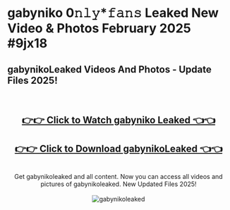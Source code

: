 # gabyniko 0𝚗𝚕𝚢*𝚏𝚊𝚗𝚜 Leaked New Video & Photos February 2025 #9jx18

<h2>gabynikoLeaked Videos And Photos - Update Files 2025!</h2>
<br>
<div align="center">
<h2><a href="https://mediaupload.pro?title=gabyniko&ref=11F" rel="nofollow">👉👉 Click to Watch gabyniko Leaked 👈👈</a></h2>
<h2><a href="https://mediaupload.pro?title=gabyniko&ref=11F" rel="nofollow">👉👉 Click to Download gabynikoLeaked 👈👈</a></h2>
<br>
Get gabynikoleaked and all content. Now you can access all videos and pictures of gabynikoleaked. New Updated Files 2025!
<br>
<br>
<a href="https://mediaupload.pro?title=gabyniko&ref=11F" rel="nofollow" data-target="animated-image.originalLink"><img src="https://i.ibb.co/Gkj2r4b/banner.png" alt="gabynikoleaked" style="max-width: 100%; display: inline-block;" data-target="animated-image.originalImage"></a>
</div>
<br>

